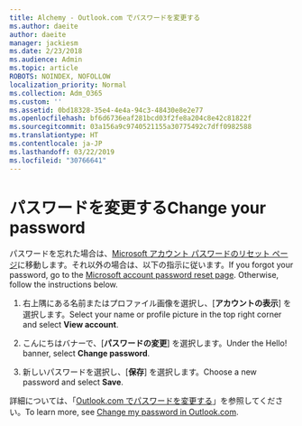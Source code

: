 ```yaml
---
title: Alchemy - Outlook.com でパスワードを変更する
ms.author: daeite
author: daeite
manager: jackiesm
ms.date: 2/23/2018
ms.audience: Admin
ms.topic: article
ROBOTS: NOINDEX, NOFOLLOW
localization_priority: Normal
ms.collection: Adm_O365
ms.custom: ''
ms.assetid: 0bd18328-35e4-4e4a-94c3-48430e8e2e77
ms.openlocfilehash: bf6d6736eaf281bcd03f2fe8a204c8e42c81822f
ms.sourcegitcommit: 03a156a9c9740521155a30775492c7dff0982588
ms.translationtype: HT
ms.contentlocale: ja-JP
ms.lasthandoff: 03/22/2019
ms.locfileid: "30766641"
---
```

# <a name="change-your-password"></a><span data-ttu-id="7b8e4-102">パスワードを変更する</span><span class="sxs-lookup"><span data-stu-id="7b8e4-102">Change your password</span></span>

<span data-ttu-id="7b8e4-p101">パスワードを忘れた場合は、[Microsoft アカウント パスワードのリセット ページ](https://go.microsoft.com/fwlink/p/?linkid=841909)に移動します。それ以外の場合は、以下の指示に従います。</span><span class="sxs-lookup"><span data-stu-id="7b8e4-p101">If you forgot your password, go to the [Microsoft account password reset page](https://go.microsoft.com/fwlink/p/?linkid=841909). Otherwise, follow the instructions below.</span></span>
  
1. <span data-ttu-id="7b8e4-105">右上隅にある名前またはプロファイル画像を選択し、[**アカウントの表示**] を選択します。</span><span class="sxs-lookup"><span data-stu-id="7b8e4-105">Select your name or profile picture in the top right corner and select **View account**.</span></span> 
    
2. <span data-ttu-id="7b8e4-p102">こんにちはバナーで、[**パスワードの変更**] を選択します。</span><span class="sxs-lookup"><span data-stu-id="7b8e4-p102">Under the Hello! banner, select **Change password**.</span></span> 
    
3. <span data-ttu-id="7b8e4-108">新しいパスワードを選択し、[**保存**] を選択します。</span><span class="sxs-lookup"><span data-stu-id="7b8e4-108">Choose a new password and select **Save**.</span></span> 
    
<span data-ttu-id="7b8e4-109">詳細については、「[Outlook.com でパスワードを変更する](https://support.office.com/article/2138d690-811c-4545-b2f3-e4dbe80c9735.aspx)」を参照してください。</span><span class="sxs-lookup"><span data-stu-id="7b8e4-109">To learn more, see [Change my password in Outlook.com](https://support.office.com/article/2138d690-811c-4545-b2f3-e4dbe80c9735.aspx).</span></span>
  

